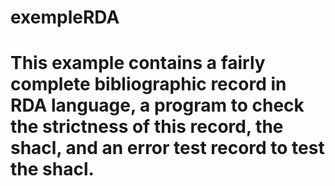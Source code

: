 # exempleRDA

# This example contains a fairly complete bibliographic record in RDA language, a program to check the strictness of this record, the shacl, and an error test record to test the shacl.
